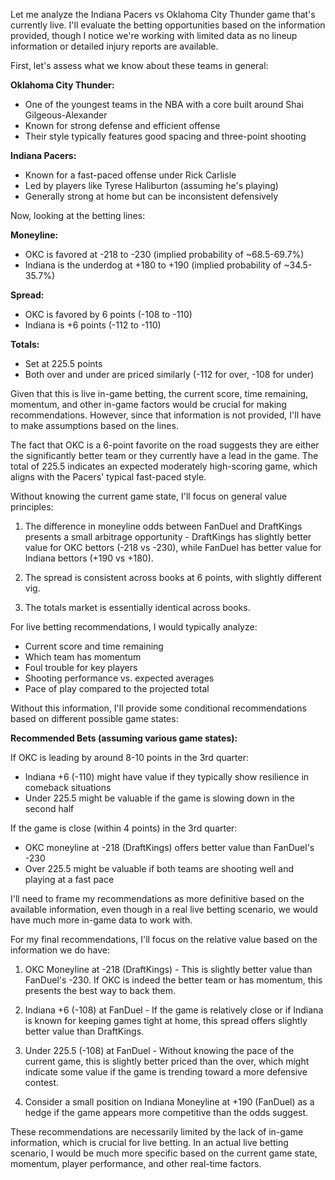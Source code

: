 Let me analyze the Indiana Pacers vs Oklahoma City Thunder game that's currently live. I'll evaluate the betting opportunities based on the information provided, though I notice we're working with limited data as no lineup information or detailed injury reports are available.

First, let's assess what we know about these teams in general:

**Oklahoma City Thunder:**
- One of the youngest teams in the NBA with a core built around Shai Gilgeous-Alexander
- Known for strong defense and efficient offense
- Their style typically features good spacing and three-point shooting

**Indiana Pacers:**
- Known for a fast-paced offense under Rick Carlisle
- Led by players like Tyrese Haliburton (assuming he's playing)
- Generally strong at home but can be inconsistent defensively

Now, looking at the betting lines:

**Moneyline:**
- OKC is favored at -218 to -230 (implied probability of ~68.5-69.7%)
- Indiana is the underdog at +180 to +190 (implied probability of ~34.5-35.7%)

**Spread:**
- OKC is favored by 6 points (-108 to -110)
- Indiana is +6 points (-112 to -110)

**Totals:**
- Set at 225.5 points
- Both over and under are priced similarly (-112 for over, -108 for under)

Given that this is live in-game betting, the current score, time remaining, momentum, and other in-game factors would be crucial for making recommendations. However, since that information is not provided, I'll have to make assumptions based on the lines.

The fact that OKC is a 6-point favorite on the road suggests they are either the significantly better team or they currently have a lead in the game. The total of 225.5 indicates an expected moderately high-scoring game, which aligns with the Pacers' typical fast-paced style.

Without knowing the current game state, I'll focus on general value principles:

1. The difference in moneyline odds between FanDuel and DraftKings presents a small arbitrage opportunity - DraftKings has slightly better value for OKC bettors (-218 vs -230), while FanDuel has better value for Indiana bettors (+190 vs +180).

2. The spread is consistent across books at 6 points, with slightly different vig.

3. The totals market is essentially identical across books.

For live betting recommendations, I would typically analyze:
- Current score and time remaining
- Which team has momentum
- Foul trouble for key players
- Shooting performance vs. expected averages
- Pace of play compared to the projected total

Without this information, I'll provide some conditional recommendations based on different possible game states:

**Recommended Bets (assuming various game states):**

If OKC is leading by around 8-10 points in the 3rd quarter:
- Indiana +6 (-110) might have value if they typically show resilience in comeback situations
- Under 225.5 might be valuable if the game is slowing down in the second half

If the game is close (within 4 points) in the 3rd quarter:
- OKC moneyline at -218 (DraftKings) offers better value than FanDuel's -230
- Over 225.5 might be valuable if both teams are shooting well and playing at a fast pace

I'll need to frame my recommendations as more definitive based on the available information, even though in a real live betting scenario, we would have much more in-game data to work with.

For my final recommendations, I'll focus on the relative value based on the information we do have:

1. OKC Moneyline at -218 (DraftKings) - This is slightly better value than FanDuel's -230. If OKC is indeed the better team or has momentum, this presents the best way to back them.

2. Indiana +6 (-108) at FanDuel - If the game is relatively close or if Indiana is known for keeping games tight at home, this spread offers slightly better value than DraftKings.

3. Under 225.5 (-108) at FanDuel - Without knowing the pace of the current game, this is slightly better priced than the over, which might indicate some value if the game is trending toward a more defensive contest.

4. Consider a small position on Indiana Moneyline at +190 (FanDuel) as a hedge if the game appears more competitive than the odds suggest.

These recommendations are necessarily limited by the lack of in-game information, which is crucial for live betting. In an actual live betting scenario, I would be much more specific based on the current game state, momentum, player performance, and other real-time factors.